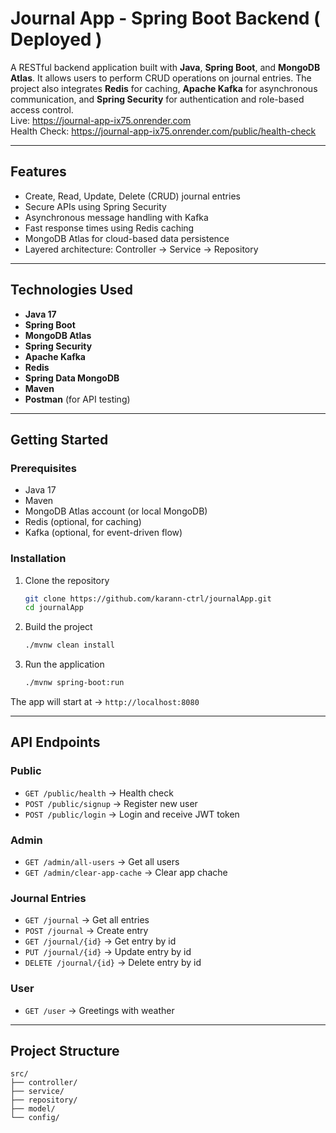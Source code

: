 
# Journal App - Spring Boot Backend ( Deployed )

A RESTful backend application built with **Java**, **Spring Boot**, and **MongoDB Atlas**. It allows users to perform CRUD operations on journal entries. The project also integrates **Redis** for caching, **Apache Kafka** for asynchronous communication, and **Spring Security** for authentication and role-based access control.  
Live: https://journal-app-ix75.onrender.com  
Health Check: https://journal-app-ix75.onrender.com/public/health-check

---

## Features

- Create, Read, Update, Delete (CRUD) journal entries
- Secure APIs using Spring Security
- Asynchronous message handling with Kafka
- Fast response times using Redis caching
- MongoDB Atlas for cloud-based data persistence
- Layered architecture: Controller → Service → Repository

---

## Technologies Used

- **Java 17**
- **Spring Boot**
- **MongoDB Atlas**
- **Spring Security**
- **Apache Kafka**
- **Redis**
- **Spring Data MongoDB**
- **Maven**
- **Postman** (for API testing)

---

## Getting Started  

### Prerequisites  
- Java 17  
- Maven  
- MongoDB Atlas account (or local MongoDB)  
- Redis (optional, for caching)  
- Kafka (optional, for event-driven flow)  

### Installation  
1. Clone the repository  
   ```bash
   git clone https://github.com/karann-ctrl/journalApp.git
   cd journalApp
   ```

2. Build the project  
   ```bash
   ./mvnw clean install
   ```

3. Run the application  
   ```bash
   ./mvnw spring-boot:run
   ```

The app will start at → `http://localhost:8080`  

---

## API Endpoints  

### Public  
- `GET /public/health` → Health check
- `POST /public/signup` → Register new user  
- `POST /public/login` → Login and receive JWT token  

### Admin
- `GET /admin/all-users` → Get all users
- `GET /admin/clear-app-cache` → Clear app chache

### Journal Entries  
- `GET /journal` → Get all entries
- `POST /journal` → Create entry  
- `GET /journal/{id}` → Get entry by id 
- `PUT /journal/{id}` → Update entry by id
- `DELETE /journal/{id}` → Delete entry by id

### User  
- `GET /user` → Greetings with weather
  
---
## Project Structure

```
src/
├── controller/
├── service/
├── repository/
├── model/
└── config/
